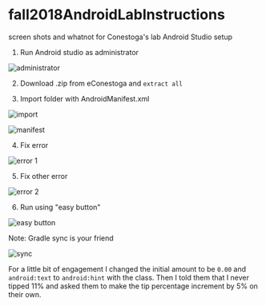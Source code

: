 # fall2018AndroidLabInstructions
screen shots and whatnot for Conestoga's lab Android Studio setup

1) Run Android studio as administrator

![administrator](https://rhildred.github.io/fall2018AndroidLabInstructions/READMEImages/Administrator.png "administrator")

2) Download .zip from eConestoga and `extract all`

3) Import folder with AndroidManifest.xml

![import](https://rhildred.github.io/fall2018AndroidLabInstructions/READMEImages/import.PNG "import")

![manifest](https://rhildred.github.io/fall2018AndroidLabInstructions/READMEImages/folderWithAndroidManifest.PNG "manifest")

4) Fix error

![error 1](https://rhildred.github.io/fall2018AndroidLabInstructions/READMEImages/embeddedMVNRepo.PNG "error 1")

5) Fix other error

![error 2](https://rhildred.github.io/fall2018AndroidLabInstructions/READMEImages/InstallAndSync.PNG "error 2")

6) Run using "easy button"

![easy button](https://rhildred.github.io/fall2018AndroidLabInstructions/READMEImages/easyButton.png "easy button")

Note: Gradle sync is your friend

![sync](https://rhildred.github.io/fall2018AndroidLabInstructions/READMEImages/GradleSyncIsYourFriend.PNG "sync")

For a little bit of engagement I changed the initial amount to be `0.00` and `android:text` to `android:hint` with the class. Then I told them that I never tipped 11% and asked them to make the tip percentage increment by 5% on their own.





